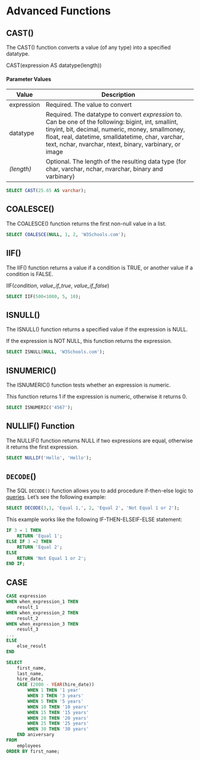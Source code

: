 # Advanced Functions

## CAST()

The CAST() function converts a value (of any type) into a specified datatype.

CAST(expression AS datatype(length))

#### Parameter Values

| Value      | Description                                                                                                                                                                                                                                                              |
| ---------- | ------------------------------------------------------------------------------------------------------------------------------------------------------------------------------------------------------------------------------------------------------------------------ |
| expression | Required. The value to convert                                                                                                                                                                                                                                           |
| datatype   | Required. The datatype to convert _expression_ to. Can be one of the following: bigint, int, smallint, tinyint, bit, decimal, numeric, money, smallmoney, float, real, datetime, smalldatetime, char, varchar, text, nchar, nvarchar, ntext, binary, varbinary, or image |
| _(length)_ | Optional. The length of the resulting data type (for char, varchar, nchar, nvarchar, binary and varbinary)                                                                                                                                                               |

```sql
SELECT CAST(25.65 AS varchar);
```

## COALESCE()

The COALESCE() function returns the first non-null value in a list.

```sql
SELECT COALESCE(NULL, 1, 2, 'W3Schools.com');
```

## IIF()

The IIF() function returns a value if a condition is TRUE, or another value if a condition is FALSE.

 IIF(_condition_, _value_if_true_, _value_if_false_)

```sql
SELECT IIF(500<1000, 5, 10);
```

## ISNULL()

The ISNULL() function returns a specified value if the expression is NULL.

If the expression is NOT NULL, this function returns the expression.

```sql
SELECT ISNULL(NULL, 'W3Schools.com');
```

## ISNUMERIC()

The ISNUMERIC() function tests whether an expression is numeric.

This function returns 1 if the expression is numeric, otherwise it returns 0.

```sql
SELECT ISNUMERIC('4567');
```

## NULLIF() Function

The NULLIF() function returns NULL if two expressions are equal, otherwise it returns the first expression.

```sql
SELECT NULLIF('Hello', 'Hello');
```

## `DECODE`()

 The SQL `DECODE()` function allows you to add procedure if-then-else logic to [queries](https://www.sqltutorial.org/sql-select/). Let’s see the following example:

```sql
SELECT DECODE(3,1, 'Equal 1,', 2, 'Equal 2', 'Not Equal 1 or 2');
```

This example works like the following IF-THEN-ELSEIF-ELSE statement:

```sql
IF 3 = 1 THEN 
    RETURN 'Equal 1';
ELSE IF 3 =2 THEN
    RETURN 'Equal 2';
ELSE
    RETURN 'Not Equal 1 or 2';
END IF;
```

## CASE

```sql
CASE expression
WHEN when_expression_1 THEN
    result_1
WHEN when_expression_2 THEN
    result_2
WHEN when_expression_3 THEN
    result_3
...
ELSE
    else_result
END
```

```sql
SELECT 
    first_name,
    last_name,
    hire_date,
    CASE (2000 - YEAR(hire_date))
        WHEN 1 THEN '1 year'
        WHEN 3 THEN '3 years'
        WHEN 5 THEN '5 years'
        WHEN 10 THEN '10 years'
        WHEN 15 THEN '15 years'
        WHEN 20 THEN '20 years'
        WHEN 25 THEN '25 years'
        WHEN 30 THEN '30 years'
    END aniversary
FROM
    employees
ORDER BY first_name;
```
